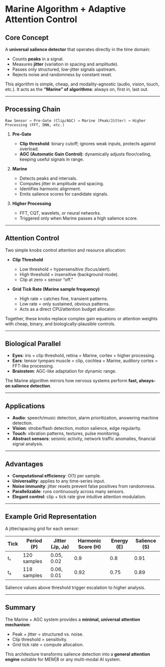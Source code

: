 # Marine Algorithm + Adaptive Attention Control

## Core Concept

A **universal salience detector** that operates directly in the time domain:

* Counts **peaks** in a signal.
* Measures **jitter** (variation in spacing and amplitude).
* Passes only structured, low-jitter signals upstream.
* Rejects noise and randomness by constant reset.

This algorithm is simple, cheap, and modality-agnostic (audio, vision, touch, etc.).
It acts as the **“Marine” of algorithms**: always on, first in, last out.

---

## Processing Chain

```
Raw Sensor → Pre-Gate (Clip/AGC) → Marine (Peak/Jitter) → Higher Processing (FFT, DNN, etc.)
```

1. **Pre-Gate**

   * **Clip threshold**: binary cutoff; ignores weak inputs, protects against overload.
   * **AGC (Automatic Gain Control)**: dynamically adjusts floor/ceiling, keeping useful signals in range.

2. **Marine**

   * Detects peaks and intervals.
   * Computes jitter in amplitude and spacing.
   * Identifies harmonic alignment.
   * Emits salience scores for candidate signals.

3. **Higher Processing**

   * FFT, CQT, wavelets, or neural networks.
   * Triggered only when Marine passes a high salience score.

---

## Attention Control

Two simple knobs control attention and resource allocation:

* **Clip Threshold**

  * Low threshold = hypersensitive (focus/alert).
  * High threshold = insensitive (background mode).
  * Clip at zero = sensor “off.”

* **Grid Tick Rate (Marine sample frequency)**

  * High rate = catches fine, transient patterns.
  * Low rate = only sustained, obvious patterns.
  * Acts as a direct CPU/attention budget allocator.

Together, these knobs replace complex gain equations or attention weights with cheap, binary, and biologically-plausible controls.

---

## Biological Parallel

* **Eyes**: iris = clip threshold, retina = Marine, cortex = higher processing.
* **Ears**: tensor tympani muscle = clip, cochlea = Marine, auditory cortex = FFT-like processing.
* **Brainstem**: AGC-like adaptation for dynamic range.

The Marine algorithm mirrors how nervous systems perform **fast, always-on salience detection**.

---

## Applications

* **Audio**: speech/music detection, alarm prioritization, answering machine detection.
* **Vision**: strobe/flash detection, motion salience, edge regularity.
* **Touch**: vibration patterns, textures, pulse monitoring.
* **Abstract sensors**: seismic activity, network traffic anomalies, financial signal analysis.

---

## Advantages

* **Computational efficiency**: O(1) per sample.
* **Universality**: applies to any time-series input.
* **Noise immunity**: jitter resets prevent false positives from randomness.
* **Parallelizable**: runs continuously across many sensors.
* **Elegant control**: clip + tick rate give intuitive attention modulation.

---

## Example Grid Representation

A jitter/spacing grid for each sensor:

| Tick | Period (P)  | Jitter (Jp, Ja) | Harmonic Score (H) | Energy (E) | Salience (S) |
| ---- | ----------- | --------------- | ------------------ | ---------- | ------------ |
| t₁   | 120 samples | 0.05, 0.02      | 0.9                | 0.8        | 0.91         |
| t₂   | 118 samples | 0.06, 0.01      | 0.92               | 0.75       | 0.89         |

Salience values above threshold trigger escalation to higher analysis.

---

## Summary

The Marine + AGC system provides a **minimal, universal attention mechanism**:

* Peak + jitter = structured vs. noise.
* Clip threshold = sensitivity.
* Grid tick rate = compute allocation.

This architecture transforms salience detection into a **general attention engine** suitable for MEM|8 or any multi-modal AI system.

